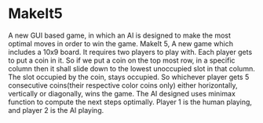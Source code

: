 # MakeIt5
A new GUI based game, in which an AI is designed to make the most optimal moves in order to win the game. 
MakeIt 5, A new game which includes a 10x9 board. It requires two players to play with. Each player gets to put a coin in it. So if we put a coin on the top most row, in a specific column then it shall slide down to the lowest unoccupied slot in that column. The slot occupied by the coin, stays occupied. So whichever player gets 5 consecutive coins(their respective color coins only) either horizontally, vertically or diagonally, wins the game. The AI designed uses minimax function to compute the next steps optimally.
Player 1 is the human playing, and player 2 is the AI playing.
